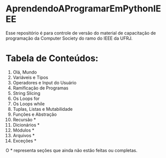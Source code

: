 # AprendendoAProgramarEmPythonIEEE
Esse repositório é para controle de versão do material de capacitação de programação da Computer Society do ramo do IEEE da UFRJ.

# Tabela de Conteúdos:
1. Olá, Mundo  
2. Variáveis e Tipos  
3. Operadores e Input do Usuário  
4. Ramificação de Programas 
5. String Slicing 
6. Os Loops for  
7. Os Loops while 
8. Tuplas, Listas e Mutabilidade 
9. Funções e Abstração 
10. Recursão *
11. Dicionários *
12. Módulos *
13. Arquivos *
14. Exceções *

O * representa seções que ainda não estão feitas ou completas.
